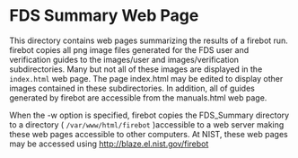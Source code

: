 # FDS Summary Web Page

This directory contains web pages summarizing the results of a firebot run.
firebot copies all png image files generated for the FDS user and verification guides
to the images/user and images/verification subdirectories.
Many but not all of these images are displayed in the `index.html`
web page. The page index.html may be edited to display other images contained in these subdirectories.
In addition, all of guides generated by firebot are accessible from the manuals.html web page.

When the -w option is specified, firebot copies the FDS_Summary directory to a directory ( `/var/www/html/firebot` )accessible 
to a web server making these web pages accessible to other computers.  At NIST, these web pages may be accessed using http://blaze.el.nist.gov/firebot
